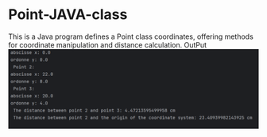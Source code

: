 # Point-JAVA-class
This is a Java program defines a Point class coordinates, offering methods for coordinate manipulation and distance calculation.
OutPut
<img src="OutPut.png">
